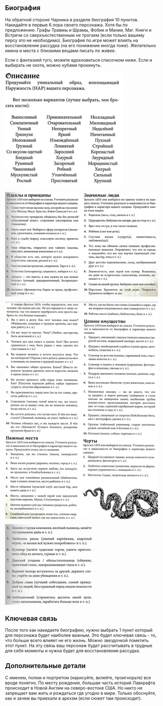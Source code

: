 ## Биография

На обратной стороне Чарника в разделе биография 10 пунктов. Накидайте в первые 6 лора своего персонажа. Хотя бы по
предложению. Графы Травмы и Шрамы, Фобии и Мании, Маг. Книги и Встречи со сверхъестественным не трогаем (если только
вашему персу это не необходимо). Биография по игре может влиять на восстановление рассудка (на его понижение иногда
тоже). Желательно имена и места с близкими вещами писать по живее.

Если с фантазией туго, можете вдохновиться списочком ниже. Если и выбирать не охота, можно кубами прокинуть.

![Биография-1](../files/Story1.png)

![Биография-2](../files/Story2.png)

![Биография-3](../files/Story3.png)

![Биография-4](../files/Story4.png)

## Ключевая связь
После того как накидаете биографию, нужно выбрать 1 пункт который для персонажа будет наиболее важным. Это будет
ключевая связь - то, что больше всего влияет не его жизнь. Можно звездочкой пометить этот пункт. На эту связь ваш
персонаж будет рассчитывать в трудные для себя моменты и нужна будет для восстановления рассудка.

## Дополнительные детали
С именем, полом и портретом (нарисуйте, вклейте, проигнорьте) все вроде понятно. По месту рождения, большая часть
историй Лавкрафта происходит в Новой Англии на северо-востоке США. Но никто не запрещает вам жить и рождаться где
угодно в мире. Только обоснуйте, как и зачем вы приехали в аркхэм (если сюжет там происходит).